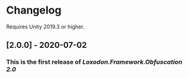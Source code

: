 # Changelog

Requires Unity 2019.3 or higher.

## [2.0.0] - 2020-07-02
### This is the first release of *Loxodon.Framework.Obfuscation 2.0*


